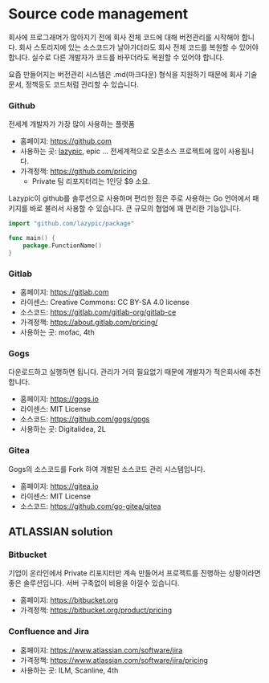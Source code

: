 # Source code management
회사에 프로그래머가 많아지기 전에 회사 전체 코드에 대해 버전관리를 시작해야 합니다.
회사 스토리지에 있는 소스코드가 날아가더라도 회사 전체 코드를 복원할 수 있어야합니다.
실수로 다른 개발자가 코드를 바꾸더라도 복원할 수 있어야 합니다.

요즘 만들어지는 버전관리 시스템은 .md(마크다운) 형식을 지원하기 때문에 회사 기술문서, 정책등도 코드처럼 관리할 수 있습니다.

### Github
전세계 개발자가 가장 많이 사용하는 플랫폼

- 홈페이지: https://github.com
- 사용하는 곳: [lazypic](https://github.com/lazypic), epic ... 전세계적으로 오픈소스 프로젝트에 많이 사용됩니다.
- 가격정책: https://github.com/pricing
    - Private 팀 리포지터리는 1인당 $9 소요.

Lazypic이 github를 솔루션으로 사용하며 편리한 점은 주로 사용하는 Go 언어에서 패키지를 바로 불러서 사용할 수 있습니다.
큰 규모의 협업에 꽤 편리한 기능입니다.

```go
import "github.com/lazypic/package"

func main() {
    package.FunctionName()
}
```

### Gitlab
- 홈페이지: https://gitlab.com
- 라이센스: Creative Commons: CC BY-SA 4.0 license
- 소스코드: https://gitlab.com/gitlab-org/gitlab-ce
- 가격정책: https://about.gitlab.com/pricing/
- 사용하는 곳: mofac, 4th

### Gogs
다운로드하고 실행하면 됩니다. 관리가 거의 필요없기 때문에 개발자가 적은회사에 추천합니다.

- 홈페이지: https://gogs.io
- 라이센스: MIT License
- 소스코드: https://github.com/gogs/gogs
- 사용하는 곳: Digitalidea, 2L

### Gitea
Gogs의 소스코드를 Fork 하여 개발된 소스코드 관리 시스템입니다.

- 홈페이지: https://gitea.io
- 라이센스: MIT License
- 소스코드: https://github.com/go-gitea/gitea

## ATLASSIAN solution

### Bitbucket
기업이 온라인에서 Private 리포지터만 계속 만들어서 프로젝트를 진행하는 상황이라면 좋은 솔루션입니다.
서버 구축없이 비용을 아낄수 있습니다.

- 홈페이지: https://bitbucket.org
- 가격정책: https://bitbucket.org/product/pricing

### Confluence and Jira
- 홈페이지: https://www.atlassian.com/software/jira
- 가격정책: https://www.atlassian.com/software/jira/pricing
- 사용하는 곳: ILM, Scanline, 4th